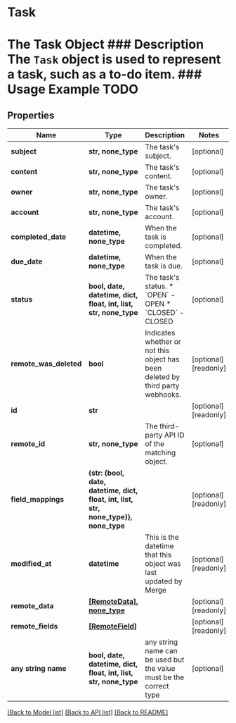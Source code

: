 # Task

# The Task Object ### Description The `Task` object is used to represent a task, such as a to-do item. ### Usage Example TODO

## Properties
Name | Type | Description | Notes
------------ | ------------- | ------------- | -------------
**subject** | **str, none_type** | The task&#39;s subject. | [optional] 
**content** | **str, none_type** | The task&#39;s content. | [optional] 
**owner** | **str, none_type** | The task&#39;s owner. | [optional] 
**account** | **str, none_type** | The task&#39;s account. | [optional] 
**completed_date** | **datetime, none_type** | When the task is completed. | [optional] 
**due_date** | **datetime, none_type** | When the task is due. | [optional] 
**status** | **bool, date, datetime, dict, float, int, list, str, none_type** | The task&#39;s status.  * &#x60;OPEN&#x60; - OPEN * &#x60;CLOSED&#x60; - CLOSED | [optional] 
**remote_was_deleted** | **bool** | Indicates whether or not this object has been deleted by third party webhooks. | [optional] [readonly] 
**id** | **str** |  | [optional] [readonly] 
**remote_id** | **str, none_type** | The third-party API ID of the matching object. | [optional] 
**field_mappings** | **{str: (bool, date, datetime, dict, float, int, list, str, none_type)}, none_type** |  | [optional] [readonly] 
**modified_at** | **datetime** | This is the datetime that this object was last updated by Merge | [optional] [readonly] 
**remote_data** | [**[RemoteData], none_type**](RemoteData.md) |  | [optional] [readonly] 
**remote_fields** | [**[RemoteField]**](RemoteField.md) |  | [optional] [readonly] 
**any string name** | **bool, date, datetime, dict, float, int, list, str, none_type** | any string name can be used but the value must be the correct type | [optional]

[[Back to Model list]](../README.md#documentation-for-models) [[Back to API list]](../README.md#documentation-for-api-endpoints) [[Back to README]](../README.md)


